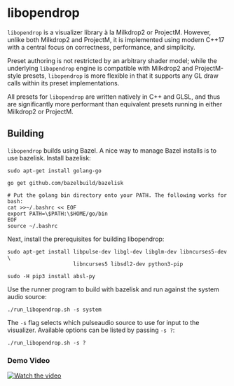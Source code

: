 # libopendrop

`libopendrop` is a visualizer library à la Milkdrop2 or ProjectM. However,
unlike both Milkdrop2 and ProjectM, it is implemented using modern C++17 with a
central focus on correctness, performance, and simplicity.

Preset authoring is not restricted by an arbitrary shader model; while the
underlying `libopendrop` engine is compatible with Milkdrop2 and ProjectM-style
presets, `libopendrop` is more flexible in that it supports any GL draw calls
within its preset implementations.

All presets for `libopendrop` are written natively in C++ and GLSL, and thus are
significantly more performant than equivalent presets running in either
Milkdrop2 or ProjectM.

## Building

`libopendrop` builds using Bazel. A nice way to manage Bazel installs is to use
bazelisk. Install bazelisk:

```
sudo apt-get install golang-go

go get github.com/bazelbuild/bazelisk

# Put the golang bin directory onto your PATH. The following works for bash:
cat >>~/.bashrc << EOF
export PATH=\$PATH:\$HOME/go/bin
EOF
source ~/.bashrc
```

Next, install the prerequisites for building libopendrop:

```
sudo apt-get install libpulse-dev libgl-dev libglm-dev libncurses5-dev \
                     libncurses5 libsdl2-dev python3-pip

sudo -H pip3 install absl-py
```

Use the runner program to build with bazelisk and run against the system audio
source:

```
./run_libopendrop.sh -s system
```

The `-s` flag selects which pulseaudio source to use for input to the
visualizer. Available options can be listed by passing `-s ?`:

```
./run_libopendrop.sh -s ?
```

### Demo Video

[![Watch the video](https://img.youtube.com/vi/-21v8h5zDC4/2.jpg)](https://www.youtube.com/watch?v=-21v8h5zDC4)
